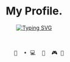 <div align="center">
  <h1>My Profile.</h1>
  <a href="https://git.io/typing-svg"><img src="https://readme-typing-svg.demolab.com?font=Fira+Code&pause=1000&color=959595&background=FF000000&repeat=false&width=435&lines=Hey+welcome+to+my+GitHub+profile;I'm+Sakonori" alt="Typing SVG" /></a>
<br><br><br>
  <pre>
    💼  • 💻  📖  🎮 🐾 
</pre>

</div>
